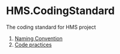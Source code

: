 # HMS.CodingStandard
The coding standard for HMS project

1. [Naming Convention](https://www.github.com/CloudHMS/HMS.CodingStandard/tree/master/Naming%20Convention)
2. [Code practices](https://www.github.com/CloudHMS/HMS.CodingStandard/tree/master/Coding%20practices)
